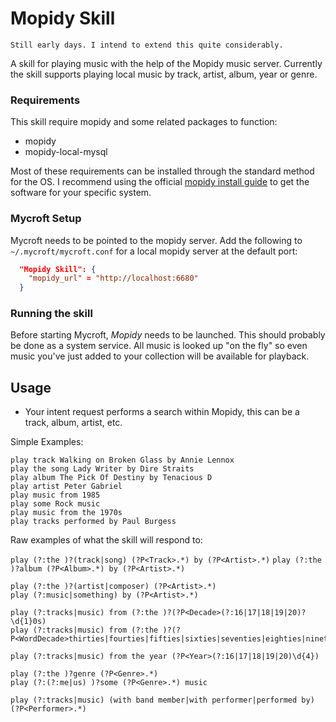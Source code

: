 Mopidy Skill
=====================

`Still early days. I intend to extend this quite considerably.`

A skill for playing music with the help of the Mopidy music server. Currently the skill supports playing local music by track, artist, album, year or genre.

### Requirements

This skill require mopidy and some related packages to function:

- mopidy
- mopidy-local-mysql

Most of these requirements can be installed through the standard method for the OS. I recommend using the official [mopidy install guide](https://docs.mopidy.com/en/latest/installation/) to get the software for your specific system.

### Mycroft Setup

Mycroft needs to be pointed to the mopidy server. Add the following to `~/.mycroft/mycroft.conf` for a local mopidy server at the default port:

```json
  "Mopidy Skill": {
    "mopidy_url" = "http://localhost:6680"
  }
```

### Running the skill

Before starting Mycroft, *Mopidy* needs to be launched. This should probably be done as a system service.
All music is looked up "on the fly" so even music you've just added to your collection will be available for playback.

## Usage

- Your intent request performs a search within Mopidy, this can be a track, album, artist, etc.

Simple Examples:

```
play track Walking on Broken Glass by Annie Lennox
play the song Lady Writer by Dire Straits
play album The Pick Of Destiny by Tenacious D
play artist Peter Gabriel
play music from 1985
play some Rock music
play music from the 1970s
play tracks performed by Paul Burgess
```
Raw examples of what the skill will respond to:

`play (?:the )?(track|song) (?P<Track>.*) by (?P<Artist>.*)`
`play (?:the )?album (?P<Album>.*) by (?P<Artist>.*)`

```
play (?:the )?(artist|composer) (?P<Artist>.*)
play (?:music|something) by (?P<Artist>.*)
```
```
play (?:tracks|music) from (?:the )?(?P<Decade>(?:16|17|18|19|20)?\d{1}0s)
play (?:tracks|music) from (?:the )?(?P<WordDecade>thirties|fourties|fifties|sixties|seventies|eighties|nineties|naughties|tens)
```
`play (?:tracks|music) from the year (?P<Year>(?:16|17|18|19|20)\d{4})`

```
play (?:the )?genre (?P<Genre>.*)
play (?:(?:me|us) )?some (?P<Genre>.*) music
```
`play (?:tracks|music) (with band member|with performer|performed by) (?P<Performer>.*)`
